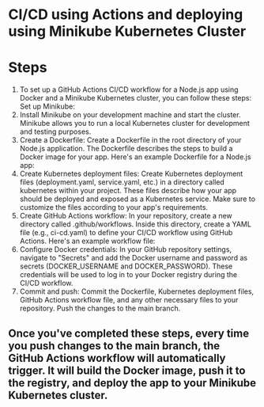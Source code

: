 # CI/CD using Actions and deploying using Minikube Kubernetes Cluster
# Steps
1. To set up a GitHub Actions CI/CD workflow for a Node.js app using Docker and a Minikube Kubernetes cluster, you can follow these steps:
Set up Minikube: 
1. Install Minikube on your development machine and start the cluster. Minikube allows you to run a local Kubernetes cluster for development and testing purposes.
1. Create a Dockerfile: Create a Dockerfile in the root directory of your Node.js application. The Dockerfile describes the steps to build a Docker image for your app. Here's an example Dockerfile for a Node.js app:
1. Create Kubernetes deployment files: Create Kubernetes deployment files (deployment.yaml, service.yaml, etc.) in a directory called kubernetes within your project. These files describe how your app should be deployed and exposed as a Kubernetes service. Make sure to customize the files according to your app's requirements.
1. Create GitHub Actions workflow: In your repository, create a new directory called .github/workflows. Inside this directory, create a YAML file (e.g., ci-cd.yaml) to define your CI/CD workflow using GitHub Actions. Here's an example workflow file:
1. Configure Docker credentials: In your GitHub repository settings, navigate to "Secrets" and add the Docker username and password as secrets (DOCKER_USERNAME and DOCKER_PASSWORD). These credentials will be used to log in to your Docker registry during the CI/CD workflow.
1. Commit and push: Commit the Dockerfile, Kubernetes deployment files, GitHub Actions workflow file, and any other necessary files to your repository. Push the changes to the main branch.
## Once you've completed these steps, every time you push changes to the main branch, the GitHub Actions workflow will automatically trigger. It will build the Docker image, push it to the registry, and deploy the app to your Minikube Kubernetes cluster.
